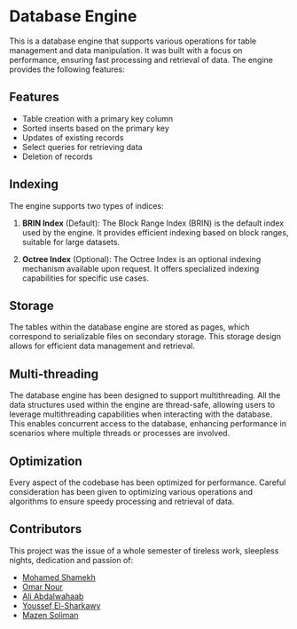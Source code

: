 # Database Engine

This is a database engine that supports various operations for table management and data manipulation. It was built with a focus on performance, ensuring fast processing and retrieval of data. The engine provides the following features:

## Features

- Table creation with a primary key column
- Sorted inserts based on the primary key
- Updates of existing records
- Select queries for retrieving data
- Deletion of records

## Indexing

The engine supports two types of indices:

1. **BRIN Index** (Default): The Block Range Index (BRIN) is the default index used by the engine. It provides efficient indexing based on block ranges, suitable for large datasets.

2. **Octree Index** (Optional): The Octree Index is an optional indexing mechanism available upon request. It offers specialized indexing capabilities for specific use cases.

## Storage

The tables within the database engine are stored as pages, which correspond to serializable files on secondary storage. This storage design allows for efficient data management and retrieval.

## Multi-threading

The database engine has been designed to support multithreading. All the data structures used within the engine are thread-safe, allowing users to leverage multithreading capabilities when interacting with the database. This enables concurrent access to the database, enhancing performance in scenarios where multiple threads or processes are involved.

## Optimization

Every aspect of the codebase has been optimized for performance. Careful consideration has been given to optimizing various operations and algorithms to ensure speedy processing and retrieval of data.

## Contributors 
This project was the issue of a whole semester of tireless work, sleepless nights, dedication and passion of:
- [Mohamed Shamekh](https://github.com/shamekhjr)
- [Omar Nour](https://github.com/Omar-Nour)
- [Ali Abdalwahaab](https://github.com/AliAbdalwahaab)
- [Youssef El-Sharkawy](https://github.com/Shark23p4)
- [Mazen Soliman](https://github.com/MazenS0liman)
